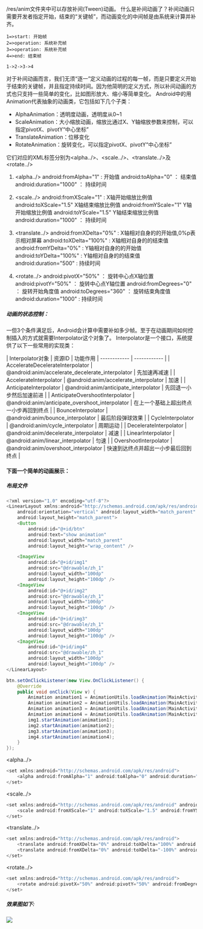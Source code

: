 /res/anim文件夹中可以存放补间(Tween)动画。
什么是补间动画了？补间动画只需要开发者指定开始，结束的“关键帧”，而动画变化的中间帧是由系统来计算并补齐。
```flow
1=>start: 开始帧
2=>operation: 系统补充帧
3=>operation: 系统补充帧
4=>end: 结束帧

1->2->3->4
```

对于补间动画而言，我们无须“逐一”定义动画的过程的每一帧，而是只要定义开始于结束的关键帧，并且指定持续时间。因为他简明的定义方式，所以补间动画的方式也只支持一些简单的变化，比如图形放大、缩小等简单变化。
Android中的用Animation代表抽象的动画类，它包括如下几个子类：
- AlphaAnimation：透明度动画，透明度从0~1
- ScaleAnimation：大小缩放动画，缩放比通过X、Y轴缩放参数来控制，可以指定pivotX、pivotY“中心坐标”
- TranslateAnimation：位移变化
- RotateAnimation：旋转变化，可以指定pivotX、pivotY“中心坐标”

它们对应的XML标签分别为<alpha../>、<scale../>、<translate../>及<rotate../>
1. <alpha../>
android:fromAlpha="1" : 开始值
android:toAlpha="0" ： 结束值
android:duration="1000" ： 持续时间
2. <scale../>
android:fromXScale="1" : X轴开始缩放比例值
android:toXScale="1.5" X轴结束缩放比例值
android:fromYScale="1" Y轴开始缩放比例值
android:toYScale="1.5" Y轴结束缩放比例值
android:duration="1000" ： 持续时间
3. <translate../>
android:fromXDelta="0%" : X轴相对自身的的开始值,0%p表示相对屏幕
android:toXDelta="100%" : X轴相对自身的的结束值
android:fromYDelta="0%" : Y轴相对自身的的开始值
android:toYDelta="100%" : Y轴相对自身的的结束值
android:duration="500" : 持续时间

4. <rotate../>
android:pivotX="50%" ： 旋转中心点X轴位置
android:pivotY="50%" ： 旋转中心点Y轴位置
android:fromDegrees="0" ： 旋转开始角度值
android:toDegrees="360" ： 旋转结束角度值
android:duration="1000" : 持续时间

##### 动画的状态控制：
一但3个条件满足后，Android会计算中需要补如多少帧。至于在动画期间如何控制插入的方式就需要Interpolator这个对象了。
Interpolator是一个接口，系统提供了以下一些常用的实现类：

| Interpolator对象 | 资源ID | 功能作用
| ------------ | ------------ |
| AccelerateDecelerateInterpolator | @android:anim/accelerate_decelerate_interpolator | 先加速再减速 |
| AccelerateInterpolator | @android:anim/accelerate_interpolator | 加速 |
| AnticipateInterpolator | @android:anim/anticipate_interpolator | 先回退一小步然后加速前进 |
| AnticipateOvershootInterpolator | @android:anim/anticipate_overshoot_interpolator | 在上一个基础上超出终点一小步再回到终点 |
| BounceInterpolator | @android:anim/bounce_interpolator | 最后阶段弹球效果 |
| CycleInterpolator | @android:anim/cycle_interpolator | 周期运动 |
| DecelerateInterpolator | @android:anim/decelerate_interpolator | 减速 |
| LinearInterpolator | @android:anim/linear_interpolator | 匀速 |
| OvershootInterpolator | @android:anim/overshoot_interpolator | 快速到达终点并超出一小步最后回到终点 |


#### 下面一个简单的动画展示：
##### 布局文件
```java
<?xml version="1.0" encoding="utf-8"?>
<LinearLayout xmlns:android="http://schemas.android.com/apk/res/android"
    android:orientation="vertical" android:layout_width="match_parent"
    android:layout_height="match_parent">
    <Button
        android:id="@+id/btn"
        android:text="show animation"
        android:layout_width="match_parent"
        android:layout_height="wrap_content" />

    <ImageView
        android:id="@+id/img1"
        android:src="@drawable/zh_1"
        android:layout_width="100dp"
        android:layout_height="100dp" />
    <ImageView
        android:id="@+id/img2"
        android:src="@drawable/zh_1"
        android:layout_width="100dp"
        android:layout_height="100dp" />
    <ImageView
        android:id="@+id/img3"
        android:src="@drawable/zh_1"
        android:layout_width="100dp"
        android:layout_height="100dp" />
    <ImageView
        android:id="@+id/img4"
        android:src="@drawable/zh_1"
        android:layout_width="100dp"
        android:layout_height="100dp" />
</LinearLayout>
```

```java
btn.setOnClickListener(new View.OnClickListener() {
    @Override
    public void onClick(View v) {
        Animation animation1 = AnimationUtils.loadAnimation(MainActivity.this, R.anim.alpha);
        Animation animation2 = AnimationUtils.loadAnimation(MainActivity.this, R.anim.scale);
        Animation animation3 = AnimationUtils.loadAnimation(MainActivity.this, R.anim.transalte);
        Animation animation4 = AnimationUtils.loadAnimation(MainActivity.this, R.anim.rotate);
        img1.startAnimation(animation1);
        img2.startAnimation(animation2);
        img3.startAnimation(animation3);
        img4.startAnimation(animation4);
    }
});
```

<alpha../>
```java
<set xmlns:android="http://schemas.android.com/apk/res/android">
    <alpha android:fromAlpha="1" android:toAlpha="0" android:duration="1000"></alpha>
</set>
```
<scale../>
```java
<set xmlns:android="http://schemas.android.com/apk/res/android" android:interpolator="">
    <scale android:fromXScale="1" android:toXScale="1.5" android:fromYScale="1" android:toYScale="1.5" android:duration="1000"></scale>
</set>
```
<translate../>
```java
<set xmlns:android="http://schemas.android.com/apk/res/android">
    <translate android:fromXDelta="0%" android:toXDelta="100%" android:duration="500"></translate>
    <translate android:fromXDelta="0%" android:toXDelta="-100%" android:duration="500" android:startOffset="500"></translate>
</set>
```
<rotate../>
```java
<set xmlns:android="http://schemas.android.com/apk/res/android">
    <rotate android:pivotX="50%" android:pivotY="50%" android:fromDegrees="0" android:toDegrees="360" android:duration="1000"></rotate>
</set>
```
##### 效果图如下:
![](http://osswb.oss-cn-shanghai.aliyuncs.com/image/20160414220942.gif)